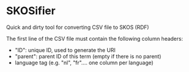 # SKOSifier

Quick and dirty tool for converting CSV file to SKOS (RDF)

The first line of the CSV file must contain the following column headers:
  - "ID": unique ID, used to generate the URI
  - "parent": parent ID of this term (empty if there is no parent)
  - language tag (e.g. "nl", "fr".... one column per language)

